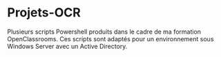# Projets-OCR
Plusieurs scripts Powershell produits dans le cadre de ma formation OpenClassrooms. Ces scripts sont adaptés pour un environnement sous Windows Server avec un Active Directory.
